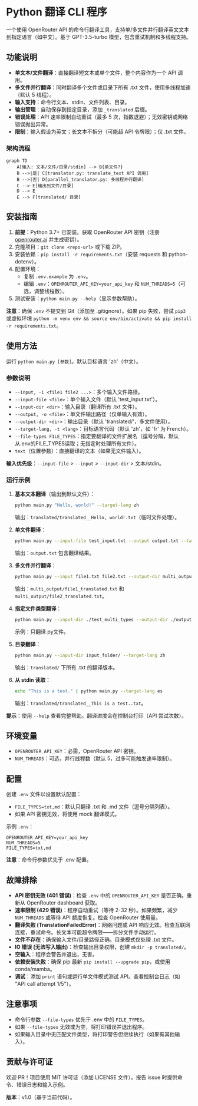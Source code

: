 # Python 翻译 CLI 程序

一个使用 OpenRouter API 的命令行翻译工具，支持单/多文件并行翻译英文文本到指定语言（如中文）。基于 GPT-3.5-turbo 模型，包含重试机制和多线程支持。

## 功能说明
- **单文本/文件翻译**：直接翻译短文本或单个文件，整个内容作为一个 API 调用。
- **多文件并行翻译**：同时翻译多个文件或目录下所有 .txt 文件，使用多线程加速（默认 5 线程）。
- **输入支持**：命令行文本、stdin、文件列表、目录。
- **输出管理**：自动保存到指定目录，添加 `_translated` 后缀。
- **错误处理**：API 速率限制自动重试（最多 5 次，指数退避）；无效密钥或网络错误抛出异常。
- **限制**：输入假设为英文；长文本不拆分（可能超 API 令牌限）；仅 .txt 文件。

### 架构流程
```mermaid
graph TD
    A[输入: 文本/文件/目录/stdin] --> B{单文件?}
    B -->|是| C[translator.py: translate_text API 调用]
    B -->|否| D[parallel_translator.py: 多线程并行翻译]
    C --> E[输出到文件/目录]
    D --> E
    E --> F[translated/ 目录]
```

## 安装指南
1. **前提**：Python 3.7+ 已安装。获取 OpenRouter API 密钥（注册 [openrouter.ai](https://openrouter.ai) 并生成密钥）。
2. 克隆项目：`git clone <repo-url>` 或下载 ZIP。
3. 安装依赖：`pip install -r requirements.txt`（安装 requests 和 python-dotenv）。
4. 配置环境：
   - 复制 `.env.example` 为 `.env`。
   - 编辑 `.env`：`OPENROUTER_API_KEY=your_api_key` 和 `NUM_THREADS=5`（可选，调整线程数）。
5. 测试安装：`python main.py --help`（显示参数帮助）。

**注意**：确保 `.env` 不提交到 Git（添加至 .gitignore）。如果 pip 失败，尝试 `pip3` 或虚拟环境 `python -m venv env && source env/bin/activate && pip install -r requirements.txt`。

## 使用方法
运行 `python main.py [参数]`。默认目标语言 'zh'（中文）。

### 参数说明
- `--input, -i <file1 file2 ...>`：多个输入文件路径。
- `--input-file <file>`：单个输入文件（默认 'test_input.txt'）。
- `--input-dir <dir>`：输入目录（翻译所有 .txt 文件）。
- `--output, -o <file>`：单文件输出路径（仅单输入有效）。
- `--output-dir <dir>`：输出目录（默认 'translated/'，多文件使用）。
- `--target-lang, -t <lang>`：目标语言代码（默认 'zh'，如 'fr' 为 French）。
- `--file-types FILE_TYPES`：指定要翻译的文件扩展名（逗号分隔，默认从.env的FILE_TYPES读取；无指定时处理所有文件）。
- `text`（位置参数）：直接翻译的文本（如果无文件输入）。

**输入优先级**：`--input-file` > `--input` > `--input-dir` > 文本/stdin。

### 运行示例
1. **基本文本翻译**（输出到默认文件）：
   ```bash
   python main.py "Hello, world!" --target-lang zh
   ```
   输出：`translated/translated__Hello, world!.txt`（临时文件处理）。

2. **单文件翻译**：
   ```bash
   python main.py --input-file test_input.txt --output output.txt --target-lang zh
   ```
   输出：`output.txt` 包含翻译结果。

3. **多文件并行翻译**：
   ```bash
   python main.py --input file1.txt file2.txt --output-dir multi_output/ --target-lang fr
   ```
   输出：`multi_output/file1_translated.txt` 和 `multi_output/file2_translated.txt`。

5. **指定文件类型翻译**：
   ```bash
   python main.py --input-dir ./test_multi_types --output-dir ./output --file-types=py
   ```
   示例：只翻译.py文件。

4. **目录翻译**：
   ```bash
   python main.py --input-dir input_folder/ --target-lang zh
   ```
   输出：`translated/` 下所有 .txt 的翻译版本。

5. **从 stdin 读取**：
   ```bash
   echo "This is a test." | python main.py --target-lang es
   ```
   输出：`translated/translated__This is a test..txt`。

**提示**：使用 `--help` 查看完整帮助。翻译进度会在控制台打印（API 尝试次数）。

## 环境变量
- `OPENROUTER_API_KEY`：必需，OpenRouter API 密钥。
- `NUM_THREADS`：可选，并行线程数（默认 5，过多可能触发速率限制）。

## 配置
创建 `.env` 文件以设置默认配置：
- `FILE_TYPES=txt,md`：默认只翻译 .txt 和 .md 文件（逗号分隔列表）。
- 如果 API 密钥无效，将使用 mock 翻译模式。

示例 `.env`：
```
OPENROUTER_API_KEY=your_api_key
NUM_THREADS=5
FILE_TYPES=txt,md
```

**注意**：命令行参数优先于 .env 配置。

## 故障排除
- **API 密钥无效 (401 错误)**：检查 `.env` 中的 `OPENROUTER_API_KEY` 是否正确。重新从 OpenRouter  dashboard 获取。
- **速率限制 (429 错误)**：程序自动重试（等待 2-32 秒）。如果频繁，减少 `NUM_THREADS` 或等待 API 额度恢复。检查 OpenRouter 使用量。
- **翻译失败 (TranslationFailedError)**：网络问题或 API 响应无效。检查互联网连接，重试命令。长文本可能超令牌限——拆分文件手动运行。
- **文件不存在**：确保输入文件/目录路径正确。目录模式仅处理 .txt 文件。
- **IO 错误 (无法写入输出)**：检查输出目录权限，创建 `mkdir -p translated/`。
- **空输入**：程序会警告并退出，无害。
- **依赖安装失败**：确保 pip 最新 `pip install --upgrade pip`，或使用 conda/mamba。
- **调试**：添加 `print` 语句或运行单文件模式测试 API。查看控制台日志（如 "API call attempt 1/5"）。

## 注意事项
- 命令行参数 `--file-types` 优先于 .env 中的 `FILE_TYPES`。
- 如果 `--file-types` 无效或为空，将打印错误并退出程序。
- 如果输入目录中无匹配文件类型，将打印警告但继续执行（如果有其他输入）。

## 贡献与许可证
欢迎 PR！项目使用 MIT 许可证（添加 LICENSE 文件）。报告 issue 时提供命令、错误日志和输入示例。

**版本**：v1.0（基于当前代码）。